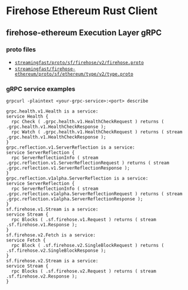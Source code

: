 # Firehose Ethereum Rust Client

## firehose-ethereum Execution Layer gRPC

### proto files

- [`streamingfast/proto/sf/firehose/v2/firehose.proto`](https://github.com/streamingfast/proto/blob/develop/sf/firehose/v2/firehose.proto)
- [`streamingfast/firehose-ethereum/proto/sf/ethereum/type/v2/type.proto`](https://github.com/streamingfast/firehose-ethereum/blob/237381c7dc99d0b038b213fec11026be1f7d0bc3/proto/sf/ethereum/type/v2/type.proto)

### gRPC service examples

```terminal
grpcurl -plaintext <your-grpc-service>:<port> describe

grpc.health.v1.Health is a service:
service Health {
  rpc Check ( .grpc.health.v1.HealthCheckRequest ) returns ( .grpc.health.v1.HealthCheckResponse );
  rpc Watch ( .grpc.health.v1.HealthCheckRequest ) returns ( stream .grpc.health.v1.HealthCheckResponse );
}
grpc.reflection.v1.ServerReflection is a service:
service ServerReflection {
  rpc ServerReflectionInfo ( stream .grpc.reflection.v1.ServerReflectionRequest ) returns ( stream .grpc.reflection.v1.ServerReflectionResponse );
}
grpc.reflection.v1alpha.ServerReflection is a service:
service ServerReflection {
  rpc ServerReflectionInfo ( stream .grpc.reflection.v1alpha.ServerReflectionRequest ) returns ( stream .grpc.reflection.v1alpha.ServerReflectionResponse );
}
sf.firehose.v1.Stream is a service:
service Stream {
  rpc Blocks ( .sf.firehose.v1.Request ) returns ( stream .sf.firehose.v1.Response );
}
sf.firehose.v2.Fetch is a service:
service Fetch {
  rpc Block ( .sf.firehose.v2.SingleBlockRequest ) returns ( .sf.firehose.v2.SingleBlockResponse );
}
sf.firehose.v2.Stream is a service:
service Stream {
  rpc Blocks ( .sf.firehose.v2.Request ) returns ( stream .sf.firehose.v2.Response );
}
```
